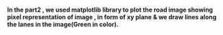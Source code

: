 #### In the part2 , we used matplotlib library to plot the road image showing pixel representation of image , in form of xy plane & we draw lines along the lanes in the image(Green in color). 
